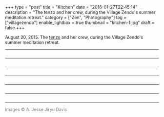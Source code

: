 +++
type = "post"
title = "Kitchen"
date = "2016-01-27T22:45:14"
description = "The tenzo and her crew, during the Village Zendo's summer meditation retreat."
category = ["Zen", "Photography"]
tag = ["villagezendo"]
enable_lightbox = true
thumbnail = "kitchen-1.jpg"
draft = false
+++

<p>August 20, 2015. The <a href="https://en.wikipedia.org/wiki/Tenzo">tenzo</a> and her crew, during the Village Zendo's summer meditation retreat.</p>
<hr />
<p><img alt="" src="kitchen-1.jpg" /></p>
<hr />
<p><img alt="" src="kitchen-2.jpg" /></p>
<hr />
<p><img alt="" src="kitchen-3.jpg" /></p>
<hr />
<p><img alt="" src="kitchen-4.jpg" /></p>
<hr />
<p><img alt="" src="kitchen-5.jpg" /></p>
<hr />
<p><img alt="" src="kitchen-6.jpg" /></p>
<hr />
<p><span style="color: gray">Images &copy; A. Jesse Jiryu Davis</span></p>
